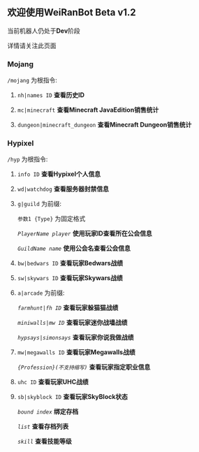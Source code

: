 ## 欢迎使用WeiRanBot Beta v1.2

当前机器人仍处于**Dev**阶段

详情请关注此页面

### Mojang

`/mojang` 为根指令:

1. `nh|names ID` **查看历史ID**

2. `mc|minecraft` **查看Minecraft JavaEdition销售统计**

3. `dungeon|minecraft_dungeon` **查看Minecraft Dungeon销售统计**

### Hypixel

`/hyp` 为根指令:

1. `info ID` **查看Hypixel个人信息**

1. `wd|watchdog` **查看服务器封禁信息**

1. `g|guild` 为前缀:
   
   `参数1 {Type}` 为固定格式
   
   _`PlayerName player`_ **使用玩家ID查看所在公会信息**
   
   _`GuildName name`_ **使用公会名查看公会信息**

1. `bw|bedwars ID` **查看玩家Bedwars战绩**

1. `sw|skywars ID` **查看玩家Skywars战绩**

1. `a|arcade` 为前缀:

   _`farmhunt|fh ID`_ **查看玩家躲猫猫战绩**

   _`miniwalls|mw ID`_ **查看玩家迷你战墙战绩**  
   
   _`hypsays|simonsays`_ **查看玩家你说我做战绩**
   
1. `mw|megawalls ID` **查看玩家Megawalls战绩**

   _`{Profession}(不支持缩写)`_ **查看玩家指定职业信息**
   
1. `uhc ID` **查看玩家UHC战绩**

1. `sb|skyblock ID` **查看玩家SkyBlock状态**

   _`bound index`_ **绑定存档**
   
   _`list`_ **查看存档列表**
   
   _`skill`_ **查看技能等级**
